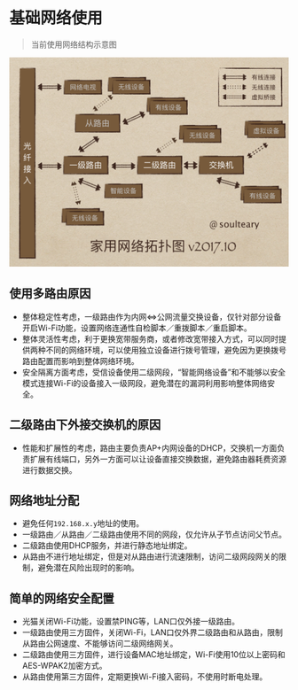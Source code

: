 # 基础网络使用

> 当前使用网络结构示意图

![网络结构](./assets/img/network-2017.10.png)

## 使用多路由原因

- 整体稳定性考虑，一级路由作为内网<=>公网流量交换设备，仅针对部分设备开启Wi-Fi功能，设置网络连通性自检脚本／重拨脚本／重启脚本。
- 整体灵活性考虑，利于更换宽带服务商，或者修改宽带接入方式，可以同时提供两种不同的网络环境，可以使用独立设备进行拨号管理，避免因为更换拨号路由配置而影响到整体网络环境。
- 安全隔离方面考虑，受信设备使用二级网段，“智能网络设备”和不能够以安全模式连接Wi-Fi的设备接入一级网段，避免潜在的漏洞利用影响整体网络安全。

## 二级路由下外接交换机的原因

- 性能和扩展性的考虑，路由主要负责AP+内网设备的DHCP，交换机一方面负责扩展有线端口，另外一方面可以让设备直接交换数据，避免路由器耗费资源进行数据交换。

## 网络地址分配

- 避免任何`192.168.x.y`地址的使用。
- 一级路由／从路由／二级路由使用不同的网段，仅允许从子节点访问父节点。
- 二级路由使用DHCP服务，并进行静态地址绑定。
- 从路由不进行地址绑定，但是对从路由进行流速限制，访问二级网段网关的限制，避免潜在风险出现时的影响。

## 简单的网络安全配置

- 光猫关闭Wi-Fi功能，设置禁PING等，LAN口仅外接一级路由。
- 一级路由使用三方固件，关闭Wi-Fi，LAN口仅外界二级路由和从路由，限制从路由公网速度、不能够访问二级网络网关。
- 二级路由使用三方固件，进行设备MAC地址绑定，Wi-Fi使用10位以上密码和AES-WPAK2加密方式。
- 从路由使用第三方固件，定期更换Wi-Fi接入密码，不使用时断电处理。
